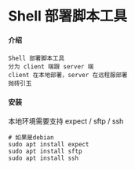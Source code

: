# Shell 部署脚本工具

#### 介绍
    Shell 部署脚本工具
    分为 client 端跟 server 端
    client 在本地部署，server 在远程服部署
    抛砖引玉

#### 安装
本地环境需要支持 expect / sftp / ssh
```
# 如果是debian
sudo apt install expect
sudo apt install sftp
sudo apt install ssh
```
